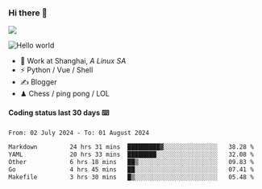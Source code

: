 ### Hi there 👋
![](https://komarev.com/ghpvc/?username=Xuhandsome)


<img src="https://github-readme-stats.vercel.app/api?username=XuHandsome&show_icons=true&theme=merko" alt="Hello world">

<br/>

- 🍻  Work at Shanghai, _A Linux SA_
- ⚡  Python / Vue / Shell
- ✍️  Blogger
- ♟  Chess / ping pong / LOL

#### Coding status last 30 days ⌨️

<!--START_SECTION:waka-->

```txt
From: 02 July 2024 - To: 01 August 2024

Markdown         24 hrs 31 mins  █████████▓░░░░░░░░░░░░░░░   38.28 %
YAML             20 hrs 33 mins  ████████░░░░░░░░░░░░░░░░░   32.08 %
Other            6 hrs 18 mins   ██▒░░░░░░░░░░░░░░░░░░░░░░   09.83 %
Go               4 hrs 45 mins   ██░░░░░░░░░░░░░░░░░░░░░░░   07.41 %
Makefile         3 hrs 30 mins   █▒░░░░░░░░░░░░░░░░░░░░░░░   05.48 %
```

<!--END_SECTION:waka-->
